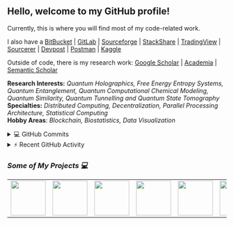 ## Hello, welcome to my GitHub profile!

Currently, this is where you will find most of my code-related work.

I also have a [BitBucket](https://bitbucket.org/gamer456148/) | [GitLab](https://gitlab.com/decentralizedinternet) | [Sourceforge](https://sourceforge.net/u/gamer456148/profile/) | [StackShare](https://stackshare.io/Mentors4EDU) | [TradingView](https://www.tradingview.com/u/gamer456148/#published-scripts) | [Sourcerer](https://sourcerer.io/mentors4edu/) | [Devpost](https://devpost.com/gamer456148) | [Postman](https://explore.postman.com/decentralizedinternet) | [Kaggle](https://www.kaggle.com/quantportal/)

Outside of code, there is my research work:
[Google Scholar](https://scholar.google.com/citations?user=v7duoewAAAAJ&hl=en&oi=ao) | [Academia](https://bleunomics.academia.edu/AndrewNassief) | [Semantic Scholar](https://www.semanticscholar.org/author/Andrew-M.-K.-Nassief/1490755710)

**Research Interests:** *Quantum Holographics, Free Energy Entropy Systems, Quantum Entanglement, Quantum Computational Chemical Modeling, Quantum Similarity, Quantum Tunnelling and Quantum State Tomography*   
**Specialties:** *Distributed Computing, Decentralization, Parallel Processing Architecture, Statistical Computing*  
**Hobby Areas**: *Blockchain, Biostatistics, Data Visualization*

<details>
  <summary>💻 GitHub Commits</summary>
  <br/>

|![Andrew's github stats](https://github-readme-stats-git-masterrstaa-rickstaa.vercel.app/api?username=Mentors4EDU&count_private&include_all_commits=true&hide_title=true&show_icons=true&theme=highcontrast) | [![GitHub Streak](https://github-readme-streak-stats-eight.vercel.app/?user=Mentors4EDU&theme=blue-green&hide_border=true)](https://git.io/streak-stats)|
|---|---|
</details>
<details>
  <summary>⚡ Recent GitHub Activity</summary>
  <br/>
  
[![Andrew's github activity graph](https://github-readme-activity-graph.vercel.app/graph?username=Mentors4EDU&bg_color=000000&color=FFFFFF&line=0aad45&point=1837f8&area=true&hide_border=true)](https://github.com/ashutosh00710/github-readme-activity-graph)
</details>

<h3 align='left'><i>Some of My Projects 💻</i></h2>

<table width="100">
<tr>
    <td align='center' width="190">
      <a href="https://lonero.org/">
        <img src="https://avatars.githubusercontent.com/u/40068732?s=200&v=4" width="80">
    </td>
    <td align='center' width="190">
      <a href="https://open-franchise.github.io">
        <img src="https://avatars.githubusercontent.com/u/76857913?s=200&v=4" width="80">
    </td>
    <td align='center' width="190">
      <a href="https://etherstone.org">
        <img src="https://avatars.githubusercontent.com/u/44714417?s=200&v=4" width="80">
    </td>
     <td align='center' width="190">
      <a href="https://github.com/Ethical-Open-Source">       
        <img src="https://avatars.githubusercontent.com/u/76802623?s=200&v=4" width="80">
    </td>
    <td align='center' width="190">
      <a href="https://github.com/OPNL">             
        <img src="https://avatars.githubusercontent.com/u/78624714?s=200&v=4" width="80">
    </td>
    <td align='center' width="190">
      <a href="https://github.com/eldsuit-innovations">             
        <img src="https://avatars.githubusercontent.com/u/49759744?s=200&v=4" width="80">
    </td>
    <td align='center' width="190">
      <a href="https://airadiology.github.io/">             
        <img src="https://avatars2.githubusercontent.com/u/60891473?v=4" width="80">
    </td>      
</table>
